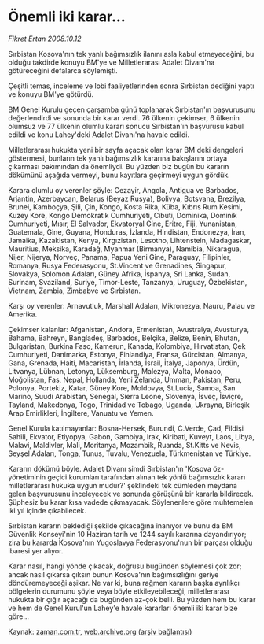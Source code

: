 # Önemli iki karar...

*Fikret Ertan 2008.10.12*

<tr><td class="metin" colspan="2" style="padding-top: 20px; padding-left: 5px; padding-right: 10px;">Sırbistan Kosova'nın tek yanlı bağımsızlık ilanını asla kabul etmeyeceğini, bu olduğu takdirde konuyu BM'ye ve Milletlerarası Adalet Divanı'na götüreceğini defalarca söylemişti.</td></tr><tr><td class="metin" colspan="2" style="padding-top: 20px; padding-left: 5px; padding-right: 10px;"><p>Çeşitli temas, inceleme ve lobi faaliyetlerinden sonra Sırbistan dediğini yaptı ve konuyu BM'ye götürdü.
<p> BM Genel Kurulu geçen çarşamba günü toplanarak Sırbistan'ın başvurusunu değerlendirdi ve sonunda bir karar verdi. 76 ülkenin çekimser, 6 ülkenin olumsuz ve 77 ülkenin olumlu kararı sonucu Sırbistan'ın başvurusu kabul edildi ve konu Lahey'deki Adalet Divanı'na havale edildi.
<p> Milletlerarası hukukta yeni bir sayfa açacak olan karar BM'deki dengeleri göstermesi, bunların tek yanlı bağımsızlık kararına bakışlarını ortaya çıkarması bakımından da önemliydi. Bu yüzden biz bugün bu kararın dökümünü aşağıda vermeyi, bunu kayıtlara geçirmeyi uygun gördük.
<p> Karara olumlu oy verenler şöyle: Cezayir, Angola, Antigua ve Barbados, Arjantin, Azerbaycan, Belarus (Beyaz Rusya), Bolivya, Botsvana, Brezilya, Brunei, Kamboçya, Şili, Çin, Kongo, Kosta Rika, Küba, Kıbrıs Rum Kesimi, Kuzey Kore, Kongo Demokratik Cumhuriyeti, Cibuti, Dominika, Dominik Cumhuriyeti, Mısır, El Salvador, Ekvatoryal Gine, Eritre, Fiji, Yunanistan, Guatemala, Gine, Guyana, Honduras, İzlanda, Hindistan, Endonezya, İran, Jamaika, Kazakistan, Kenya, Kırgızistan, Lesotho, Lihtenstein, Madagaskar, Mauritius, Meksika, Karadağ, Myanmar (Birmanya), Namibia, Nikaragua, Nijer, Nijerya, Norveç, Panama, Papua Yeni Gine, Paraguay, Filipinler, Romanya, Rusya Federasyonu, St.Vincent ve Grenadines, Singapur, Slovakya, Solomon Adaları, Güney Afrika, İspanya, Sri Lanka, Sudan, Surinam, Svaziland, Suriye, Timor-Leste, Tanzanya, Uruguay, Özbekistan, Vietnam, Zambia, Zimbabve ve Sırbistan.
<p> Karşı oy verenler: Arnavutluk, Marshall Adaları, Mikronezya, Nauru, Palau ve Amerika.
<p> Çekimser kalanlar: Afganistan, Andora, Ermenistan, Avustralya, Avusturya, Bahama, Bahreyn, Bangladeş, Barbados, Belçika, Belize, Benin, Bhutan, Bulgaristan, Burkina Faso, Kamerun, Kanada, Kolombiya, Hırvatistan, Çek Cumhuriyeti, Danimarka, Estonya, Finlandiya, Fransa, Gürcistan, Almanya, Gana, Grenada, Haiti, Macaristan, İrlanda, İsrail, İtalya, Japonya, Ürdün, Litvanya, Lübnan, Letonya, Lüksemburg, Malezya, Malta, Monaco, Moğolistan, Fas, Nepal, Hollanda, Yeni Zelanda, Umman, Pakistan, Peru, Polonya, Portekiz, Katar, Güney Kore, Moldovya, St.Lucia, Samoa, San Marino, Suudi Arabistan, Senegal, Sierra Leone, Slovenya, İsveç, İsviçre, Tayland, Makedonya, Togo, Trinidad ve Tobago, Uganda, Ukrayna, Birleşik Arap Emirlikleri, İngiltere, Vanuatu ve Yemen.
<p> Genel Kurula katılmayanlar: Bosna-Hersek, Burundi, C.Verde, Çad, Fildişi Sahili, Ekvator, Etiyopya, Gabon, Gambiya, Irak, Kiribati, Kuveyt, Laos, Libya, Malavi, Maldivler, Mali, Moritanya, Mozambik, Ruanda, St.Kitts ve Nevis, Seyşel Adaları, Tonga, Tunus, Tuvalu, Venezuela, Türkmenistan ve Türkiye.
<p> Kararın dökümü böyle. Adalet Divanı şimdi Sırbistan'ın 'Kosova öz-yönetiminin geçici kurumları tarafından alınan tek yönlü bağımsızlık kararı milletlerarası hukuka uygun mudur?' şeklindeki tek cümleden meydana gelen başvurusunu inceleyecek ve sonunda görüşünü bir kararla bildirecek. Şüphesiz bu karar kısa vadede çıkmayacak. Söylenenlere göre muhtemelen iki yıl içinde çıkabilecek.
<p> Sırbistan kararın beklediği şekilde çıkacağına inanıyor ve bunu da BM Güvenlik Konseyi'nin 10 Haziran tarih ve 1244 sayılı kararına dayandırıyor; zira bu kararda Kosova'nın Yugoslavya Federasyonu'nun bir parçası olduğu ibaresi yer alıyor.
<p> Karar nasıl, hangi yönde çıkacak, doğrusu bugünden söylemesi çok zor; ancak nasıl çıkarsa çıksın bunun Kosova'nın bağımsızlığını geriye döndüremeyeceği aşikar. Ne var ki, buna rağmen kararın başka ayrılıkçı bölgelerin durumunu şöyle veya böyle etkileyebileceği, milletlerarası hukukta bir çığır açacağı da bugünden az-çok belli. Bu yüzden hem bu karar ve hem de Genel Kurul'un Lahey'e havale kararları önemli iki karar bize göre...<br/></p></p></p></p></p></p></p></p></p></p></td></tr>

Kaynak: [zaman.com.tr](http://zaman.com.tr/yazar.do?yazino=748322), [web.archive.org (arşiv bağlantısı)](http://web.archive.org/web/20081012131905/http://zaman.com.tr:80/yazar.do?yazino=748322)
